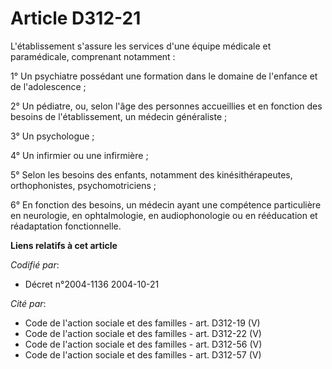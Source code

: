 # Article D312-21

L'établissement s'assure les services d'une équipe médicale et paramédicale, comprenant notamment :

1° Un psychiatre possédant une formation dans le domaine de l'enfance et de l'adolescence ;

2° Un pédiatre, ou, selon l'âge des personnes accueillies et en fonction des besoins de l'établissement, un médecin
généraliste ;

3° Un psychologue ;

4° Un infirmier ou une infirmière ;

5° Selon les besoins des enfants, notamment des kinésithérapeutes, orthophonistes, psychomotriciens ;

6° En fonction des besoins, un médecin ayant une compétence particulière en neurologie, en ophtalmologie, en audiophonologie
ou en rééducation et réadaptation fonctionnelle.

**Liens relatifs à cet article**

_Codifié par_:

  - Décret n°2004-1136 2004-10-21

_Cité par_:

  - Code de l'action sociale et des familles - art. D312-19 (V)
  - Code de l'action sociale et des familles - art. D312-22 (V)
  - Code de l'action sociale et des familles - art. D312-56 (V)
  - Code de l'action sociale et des familles - art. D312-57 (V)
